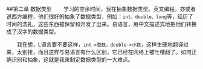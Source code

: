 ##第二章	数据类型
　　学习的空余时间，我在抽象数据类型。英文编程，亦或者说西方编程，他们很好的抽象了数据类型，例如：`int、double、long`等，经历了时间的洗礼，这些东西被保留和开发了出来。易语言，用中文描述式地把他们转换成了汉字的数据类型。

　　我在想，L语言要不要这样，`int->整数，double->小数`，这样生硬地翻译过来，太别扭，而且这样与易语言有什么区别，它已经在网络上被吐槽翻了。如何正确识别和抽象，这就是我来制定数据类型的一大难点。

